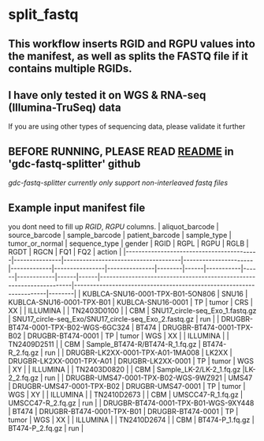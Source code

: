 # split_fastq
## This workflow inserts RGID and RGPU values into the manifest, as well as splits the FASTQ file if it contains multiple RGIDs.

## I have only tested it on WGS & RNA-seq (Illumina-TruSeq) data
If you are using other types of sequencing data, please validate it further

## BEFORE RUNNING, PLEASE READ [README](https://github.com/kmhernan/gdc-fastq-splitter) in 'gdc-fastq-splitter' github
_gdc-fastq-splitter currently only support non-interleaved fastq files_

## Example input manifest file
you dont need to fill up *RGID*, *RGPU* columns.
| aliquot_barcode                          | source_barcode | sample_barcode                      | patient_barcode       | sample_type | tumor_or_normal | sequence_type | gender | RGID | RGPL      | RGPU | RGLB       | RGDT | RGCN | FQ1                                                                 | FQ2                                                                 | action |
|------------------------------------------|---------------|-------------------------------------|----------------------|-------------|----------------|---------------|--------|------|-----------|------|------------|------|------|---------------------------------------------------------------------|---------------------------------------------------------------------|--------|
| KUBLCA-SNU16-0001-TPX-B01-5ON806         | SNU16         | KUBLCA-SNU16-0001-TPX-B01          | KUBLCA-SNU16-0001    | TP          | tumor          | CRS           | XX     |      | ILLUMINA  |      | TN2403D0100 |      | CBM  | SNU17_circle-seq_Exo_1.fastq.gz | SNU17_circle-seq_Exo/SNU17_circle-seq_Exo_2.fastq.gz | run    |
| DRUGBR-BT474-0001-TPX-B02-WGS-6GC324     | BT474         | DRUGBR-BT474-0001-TPX-B02          | DRUGBR-BT474-0001    | TP          | tumor          | WGS           | XX     |      | ILLUMINA  |      | TN2409D2511 |      | CBM  | Sample_BT474-R/BT474-R_1.fq.gz | BT474-R_2.fq.gz | run    |
| DRUGBR-LK2XX-0001-TPX-A01-1MA008         | LK2XX         | DRUGBR-LK2XX-0001-TPX-A01          | DRUGBR-LK2XX-0001    | TP          | tumor          | WGS           | XY     |      | ILLUMINA  |      | TN2403D0820 |      | CBM  | Sample_LK-2/LK-2_1.fq.gz |LK-2_2.fq.gz | run    |
| DRUGBR-UMS47-0001-TPX-B02-WGS-9WZ921     | UMS47         | DRUGBR-UMS47-0001-TPX-B02          | DRUGBR-UMS47-0001    | TP          | tumor          | WGS           | XY     |      | ILLUMINA  |      | TN2410D2673 |      | CBM  | UMSCC47-R_1.fq.gz | UMSCC47-R_2.fq.gz | run    |
| DRUGBR-BT474-0001-TPX-B01-WGS-9XY448     | BT474         | DRUGBR-BT474-0001-TPX-B01          | DRUGBR-BT474-0001    | TP          | tumor          | WGS           | XX     |      | ILLUMINA  |      | TN2410D2674 |      | CBM  | BT474-P_1.fq.gz | BT474-P_2.fq.gz | run    |
